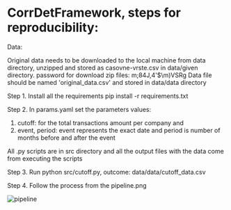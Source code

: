 # CorrDetFramework, steps for reproducibility:
 
Data:

Original data needs to be downloaded to the local machine from data directory, unzipped and stored as casovne-vrste.csv in data/given directory. password for download zip files: m;84J,4'$\m)VSRg
Data file should be named 'original_data.csv' and stored in data/data directory

Step 1. Install all the requirements
pip install -r requirements.txt

Step 2. In params.yaml set the parameters values:
1. cutoff: for the total transactions amount per company and 
2. event, period: event represents the exact date and period is number of months before and after the event

All .py scripts are in src directory and all the output files with the data come from executing the scripts

Step 3. Run python src/cutoff.py, outcome: data/data/cutoff_data.csv

Step 4. Follow the process from the pipeline.png

![pipeline](https://user-images.githubusercontent.com/62762528/214508239-61869718-ef90-4344-850d-408482fd5c4f.png)
